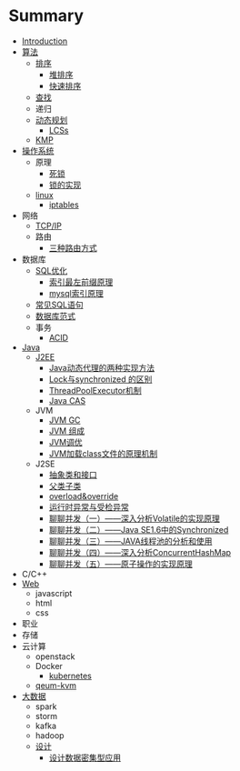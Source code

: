 # Summary

* [Introduction](README.md)
* [算法](suan-fa.md)
  * [排序](suan-fa/pai-xu.md)
    * [堆排序](suan-fa/pai-xu/dui-pai-xu.md)
    * [快速排序](suan-fa/pai-xu/kuai-su-pai-xu.md)
  * [查找](suan-fa/cha-zhao.md)
  * 递归
  * [动态规划](suan-fa/dong-tai-gui-hua.md)
    * [LCSs](suan-fa/lcss.md)
  * [KMP](suan-fa/kmp.md)
* [操作系统](cao-zuo-xi-tong.md)
  * 原理
    * [死锁](cao-zuo-xi-tong/si-suo.md)
    * [锁的实现](cao-zuo-xi-tong/suo-de-shi-xian.md)
  * [linux](cao-zuo-xi-tong/linux.md)
    * [iptables](cao-zuo-xi-tong/linux/iptables.md)
* 网络
  * [TCP/IP](tcpip.md)
  * 路由
    * [三种路由方式](san-zhong-lu-you-fang-shi.md)
* 数据库
  * [SQL优化](sqlyou-hua.md)
    * [索引最左前缀原理](sqlyou-hua/suo-yin-zui-zuo-qian-zhui-yuan-li.md)
    * [mysql索引原理](sqlyou-hua/mysqlsuo-yin-yuan-li.md)
  * [常见SQL语句](chang-jian-sql-yu-ju.md)
  * [数据库范式](shu-ju-ku-fan-shi.md)
  * 事务
    * [ACID](acid.md)
* [Java](java.md)
  * [J2EE](java/j2ee.md)
    * [Java动态代理的两种实现方法](java/j2ee/javadong-tai-dai-li-de-liang-zhong-shi-xian-fang-fa.md)
    * [Lock与synchronized 的区别](java/j2ee/lockyu-synchronized-de-qu-bie.md)
    * [ThreadPoolExecutor机制](java/j2ee/threadpoolexecutorji-zhi.md)
    * [Java CAS](java/j2ee/java.md)
  * JVM
    * [JVM GC](java/jvm-gc.md)
    * [JVM 组成](java/jvm-zu-cheng.md)
    * [JVM调优](java/jvmdiao-you.md)
    * [JVM加载class文件的原理机制](java/jvmjia-zai-class-wen-jian-de-yuan-li-ji-zhi.md)
  * J2SE
    * [抽象类和接口](java/chou-xiang-lei-he-jie-kou.md)
    * [父类子类](java/fu-lei-zi-lei.md)
    * [overload&override](java/overloadandoverride.md)
    * [运行时异常与受检异常](java/yun-xing-shi-yi-chang-yu-shou-jian-yi-chang.md)
    * [聊聊并发（一）——深入分析Volatile的实现原理](java/shen-ru-fen-xi-volatile-de-shi-xian-yuan-li.md)
    * [聊聊并发（二）——Java SE1.6中的Synchronized](java/liao-liao-bing-fa-ff08-er-ff09-2014-2014-java-se1-6-zhong-de-synchronized.md)
    * [聊聊并发（三）——JAVA线程池的分析和使用](java/liao-liao-bing-fa-ff08-san-ff09-2014-2014-java-xian-cheng-chi-de-fen-xi-he-shi-yong.md)
    * [聊聊并发（四）——深入分析ConcurrentHashMap](java/liao-liao-bing-fa-ff08-si-ff09-2014-2014-shen-ru-fen-xi-concurrenthashmap.md)
    * [聊聊并发（五）——原子操作的实现原理](java/liao-liao-bing-fa-ff08-wu-ff09-2014-2014-yuan-zi-cao-zuo-de-shi-xian-yuan-li.md)
* C/C++
* [Web](web.md)
  * javascript
  * html
  * css
* 职业
* 存储
* 云计算
  * openstack
  * Docker
    * [kubernetes](kubernetes.md)
  * [qeum-kvm](qeum-kvm.md)
* [大数据](da-shu-ju.md)
  * spark
  * storm
  * kafka
  * hadoop
  * [设计](da-shu-ju/she-ji.md)
    * [设计数据密集型应用](da-shu-ju/she-ji/she-ji-shu-ju-mi-ji-xing-ying-yong.md)

